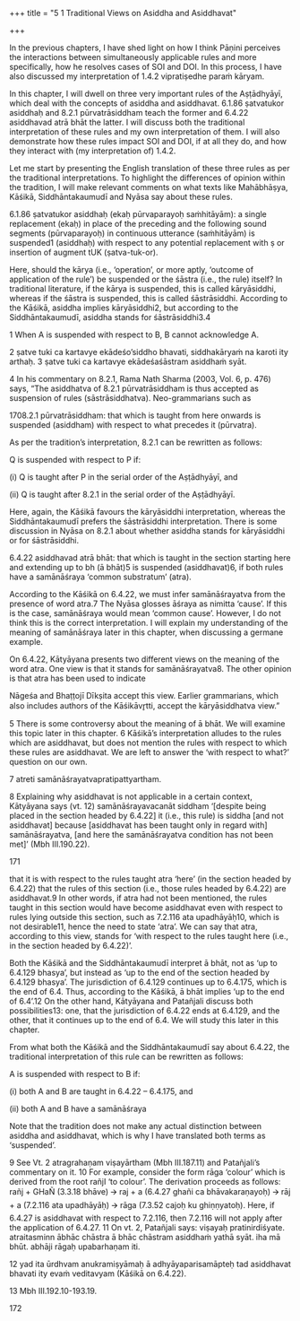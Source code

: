 +++
title = "5 1 Traditional Views on Asiddha and Asiddhavat"

+++

In the previous chapters, I have shed light on how I think Pāṇini perceives the interactions between simultaneously applicable rules and more specifically, how he resolves cases of SOI  and DOI. In this process, I have also discussed my interpretation of 1.4.2 vipratiṣedhe paraṁ kāryam.  

In this chapter, I will dwell on three very important rules of the Aṣṭādhyāyī, which deal with  the concepts of asiddha and asiddhavat. 6.1.86 ṣatvatukor asiddhaḥ and 8.2.1 pūrvatrāsiddham teach the former and 6.4.22 asiddhavad atrā bhāt the latter. I will discuss both the traditional  interpretation of these rules and my own interpretation of them. I will also demonstrate how  these rules impact SOI and DOI, if at all they do, and how they interact with (my interpretation  of) 1.4.2. 

Let me start by presenting the English translation of these three rules as per the traditional  interpretations. To highlight the differences of opinion within the tradition, I will make relevant  comments on what texts like Mahābhāṣya, Kāśikā, Siddhāntakaumudī and Nyāsa say about  these rules. 

6.1.86 ṣatvatukor asiddhaḥ (ekaḥ pūrvaparayoḥ saṁhitāyām): a single replacement (ekaḥ) in  place of the preceding and the following sound segments (pūrvaparayoḥ) in continuous  utterance (saṁhitāyām) is suspended1 (asiddhaḥ) with respect to any potential replacement  with ṣ or insertion of augment tUK (ṣatva-tuk-or). 

Here, should the kārya (i.e., ‘operation’, or more aptly, ‘outcome of application of the rule’) be suspended or the śāstra (i.e., the rule) itself? In traditional literature, if the kārya is suspended,  this is called kāryāsiddhi, whereas if the śāstra is suspended, this is called śāstrāsiddhi.  According to the Kāśikā, asiddha implies kāryāsiddhi2, but according to the  Siddhāntakaumudī, asiddha stands for śāstrāsiddhi3.4 

1 When A is suspended with respect to B, B cannot acknowledge A. 

2 ṣatve tuki ca kartavye ekādeśo’siddho bhavati, siddhakāryaṁ na karoti ity arthaḥ. 3 ṣatve tuki ca kartavye ekādeśaśāstram asiddhaṁ syāt. 

4 In his commentary on 8.2.1, Rama Nath Sharma (2003, Vol. 6, p. 476) says, “The asiddhatva of 8.2.1  pūrvatrāsiddham is thus accepted as suspension of rules (sāstrāsiddhatva). Neo-grammarians such as 

1708.2.1 pūrvatrāsiddham: that which is taught from here onwards is suspended (asiddham) with  respect to what precedes it (pūrvatra).  

As per the tradition’s interpretation, 8.2.1 can be rewritten as follows: 

Q is suspended with respect to P if: 

(i) Q is taught after P in the serial order of the Aṣṭādhyāyī, and 

(ii) Q is taught after 8.2.1 in the serial order of the Aṣṭādhyāyī. 

Here, again, the Kāśikā favours the kāryāsiddhi interpretation, whereas the Siddhāntakaumudī prefers the śāstrāsiddhi interpretation. There is some discussion in Nyāsa on 8.2.1 about  whether asiddha stands for kāryāsiddhi or for śāstrāsiddhi. 

6.4.22 asiddhavad atrā bhāt: that which is taught in the section starting here and extending up  to bh (ā bhāt)5 is suspended (asiddhavat)6, if both rules have a samānāśraya ‘common  substratum’ (atra). 

According to the Kāśikā on 6.4.22, we must infer samānāśrayatva from the presence of word  atra.7 The Nyāsa glosses āśraya as nimitta ‘cause’. If this is the case, samānāśraya would  mean ‘common cause’. However, I do not think this is the correct interpretation. I will explain  my understanding of the meaning of samānāśraya later in this chapter, when discussing a  germane example.  

On 6.4.22, Kātyāyana presents two different views on the meaning of the word atra. One view  is that it stands for samānāśrayatva8. The other opinion is that atra has been used to indicate  

Nāgeśa and Bhaṭṭojī Dīkṣita accept this view. Earlier grammarians, which also includes authors of the  Kāśikāvr̥tti, accept the kāryāsiddhatva view.” 

5 There is some controversy about the meaning of ā bhāt. We will examine this topic later in this chapter. 6 Kāśikā’s interpretation alludes to the rules which are asiddhavat, but does not mention the rules with  respect to which these rules are asiddhavat. We are left to answer the ‘with respect to what?’ question  on our own. 

7 atreti samānāśrayatvapratipattyartham. 

8 Explaining why asiddhavat is not applicable in a certain context, Kātyāyana says (vt. 12)  samānāśrayavacanāt siddham ‘[despite being placed in the section headed by 6.4.22] it (i.e., this rule)  is siddha [and not asiddhavat] because [asiddhavat has been taught only in regard with]  samānāśrayatva, [and here the samānāśrayatva condition has not been met]’ (Mbh III.190.22).

171 

that it is with respect to the rules taught atra ‘here’ (in the section headed by 6.4.22) that the  rules of this section (i.e., those rules headed by 6.4.22) are asiddhavat.9 In other words, if atra had not been mentioned, the rules taught in this section would have become asiddhavat even  with respect to rules lying outside this section, such as 7.2.116 ata upadhāyāḥ10, which is not  desirable11, hence the need to state ‘atra’. We can say that atra, according to this view, stands  for ‘with respect to the rules taught here (i.e., in the section headed by 6.4.22)’. 

Both the Kāśikā and the Siddhāntakaumudī interpret ā bhāt, not as ‘up to 6.4.129 bhasya’, but  instead as ‘up to the end of the section headed by 6.4.129 bhasya’. The jurisdiction of 6.4.129  continues up to 6.4.175, which is the end of 6.4. Thus, according to the Kāśikā, ā bhāt implies ‘up to the end of 6.4’.12 On the other hand, Kātyāyana and Patañjali discuss both possibilities13:  one, that the jurisdiction of 6.4.22 ends at 6.4.129, and the other, that it continues up to the end  of 6.4. We will study this later in this chapter. 

From what both the Kāśikā and the Siddhāntakaumudī say about 6.4.22, the traditional  interpretation of this rule can be rewritten as follows: 

A is suspended with respect to B if: 

(i) both A and B are taught in 6.4.22 – 6.4.175, and 

(ii) both A and B have a samānāśraya 

Note that the tradition does not make any actual distinction between asiddha and asiddhavat,  which is why I have translated both terms as ‘suspended’. 

9 See Vt. 2 atragrahaṇam viṣayārtham (Mbh III.187.11) and Patañjali’s commentary on it. 10 For example, consider the form rāga ‘colour’ which is derived from the root rañjI ‘to colour’. The  derivation proceeds as follows: rañj + GHaÑ (3.3.18 bhāve) 🡪 raj + a (6.4.27 ghañi ca  bhāvakaraṇayoḥ) 🡪 rāj + a (7.2.116 ata upadhāyāḥ) 🡪 rāga (7.3.52 cajoḥ ku ghiṇṇyatoḥ). Here, if  6.4.27 is asiddhavat with respect to 7.2.116, then 7.2.116 will not apply after the application of 6.4.27. 11 On vt. 2, Patañjali says: viṣayaḥ pratinirdiśyate. atraitasminn ābhāc chāstra ā bhāc chāstram  asiddhaṁ yathā syāt. iha mā bhūt. abhāji rāgaḥ upabarhaṇam iti.  

12 yad ita ūrdhvam anukramiṣyāmaḥ ā adhyāyaparisamāpteḥ tad asiddhavat bhavati ity evaṁ veditavyam (Kāśikā on 6.4.22). 

13 Mbh III.192.10-193.19.

172 
